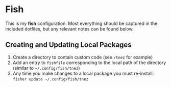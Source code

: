 # Fish

This is my **fish** configuration. Most everything should be captured in the included dotfiles, but any relevant notes can be found below.

## Creating and Updating Local Packages

1. Create a directory to contain custom code (see `/tnez` for example)
1. Add an entry to `fishfile` corresponding to the local path of the directory (similar to `~/.config/fish/tnez`)
1. Any time you make changes to a local package you must re-install: `fisher update ~/.config/fish/tnez`

